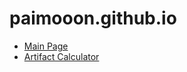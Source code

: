 # paimooon.github.io

- [Main Page](https://paimooon.github.io)
- [Artifact Calculator](https://paimooon.github.io/level.html)
